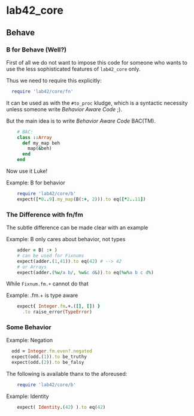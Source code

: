 # lab42\_core

## Behave

### B for Behave (Well?)

First of all we do not want to impose this code for someone who wants to use the less sophisticated features
of `lab42_core` only. 

Thus we need to require this explicitly:

```ruby :include
  require 'lab42/core/fn'
```

It can be used as with the `#to_proc` kludge, which is a syntactic necessity unless someone
write _Behavior Aware Code_ ;). 

But the main idea is to write _Behavior Aware Code_ BAC(TM).


```ruby :include
    # BAC:
    class ::Array
      def my_map beh
        map(&beh)
      end
    end
```

Now use it Luke!

Example: B for behavior

```ruby :example
    require 'lab42/core/b'
    expect([*0..9].my_map(B(:+, 2))).to eq([*2..11])
```

### The Difference with fn/fm

The subtle difference can be made clear with an example

Example: B only cares about behavior, not types

```ruby :example
    adder = B( :+ )
    # can be used for Fixnums
    expect(adder.(1,41)).to eq(42) # --> 42
    # or Arrays
    expect(adder.(%w/a b/, %w&c d&)).to eq(%w%a b c d%)
```

While `Fixnum.fm.+` cannot do that

Example: .fm.+ is type aware
```ruby :example
    expect{ Integer.fm.+.([], []) }
      .to raise_error(TypeError)
```

### Some Behavior

Example: Negation

```ruby :example
  odd = Integer.fm.even?.negated
  expect(odd.(1)).to be_truthy
  expect(odd.(2)).to be_falsy
```

The following is available thanx to the aforeused:

```ruby
    require 'lab42/core/b'
```

Example: Identity

```ruby :example
    expect( Identity.(42) ).to eq(42)
```
